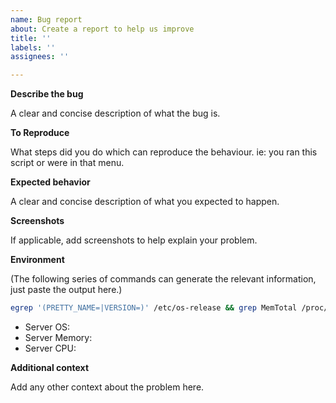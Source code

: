```yaml
---
name: Bug report
about: Create a report to help us improve
title: ''
labels: ''
assignees: ''

---
```


**Describe the bug**

A clear and concise description of what the bug is.

**To Reproduce**

What steps did you do which can reproduce the behaviour.  ie: you ran this script or were in that menu.

**Expected behavior**

A clear and concise description of what you expected to happen.

**Screenshots**

If applicable, add screenshots to help explain your problem.

**Environment**

(The following series of commands can generate the relevant information, just paste the output here.)

```bash
egrep '(PRETTY_NAME=|VERSION=)' /etc/os-release && grep MemTotal /proc/meminfo && echo -n 'CPU Cores: ' && grep 'model name' /proc/cpuinfo | wc -l && grep 'model name' /proc/cpuinfo | head -n1
```

- Server OS: 
- Server Memory:
- Server CPU:

**Additional context**

Add any other context about the problem here.
